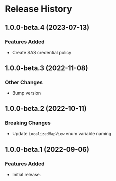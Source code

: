 # Release History

## 1.0.0-beta.4 (2023-07-13)

### Features Added

- Create SAS credential policy

## 1.0.0-beta.3 (2022-11-08)

### Other Changes

- Bump version

## 1.0.0-beta.2 (2022-10-11)

### Breaking Changes

- Update `LocalizedMapView` enum variable naming

## 1.0.0-beta.1 (2022-09-06)

### Features Added

- Initial release.
